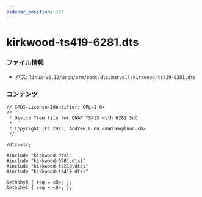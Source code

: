 ```yaml
---
sidebar_position: 187
---
```

# kirkwood-ts419-6281.dts

### ファイル情報

- パス: `linux-v6.12/arch/arm/boot/dts/marvell/kirkwood-ts419-6281.dts`

### コンテンツ

```dts
// SPDX-License-Identifier: GPL-2.0+
/*
 * Device Tree file for QNAP TS41X with 6281 SoC
 *
 * Copyright (C) 2013, Andrew Lunn <andrew@lunn.ch>
 */

/dts-v1/;

#include "kirkwood.dtsi"
#include "kirkwood-6281.dtsi"
#include "kirkwood-ts219.dtsi"
#include "kirkwood-ts419.dtsi"

&ethphy0 { reg = <8>; };
&ethphy1 { reg = <0>; };

```

